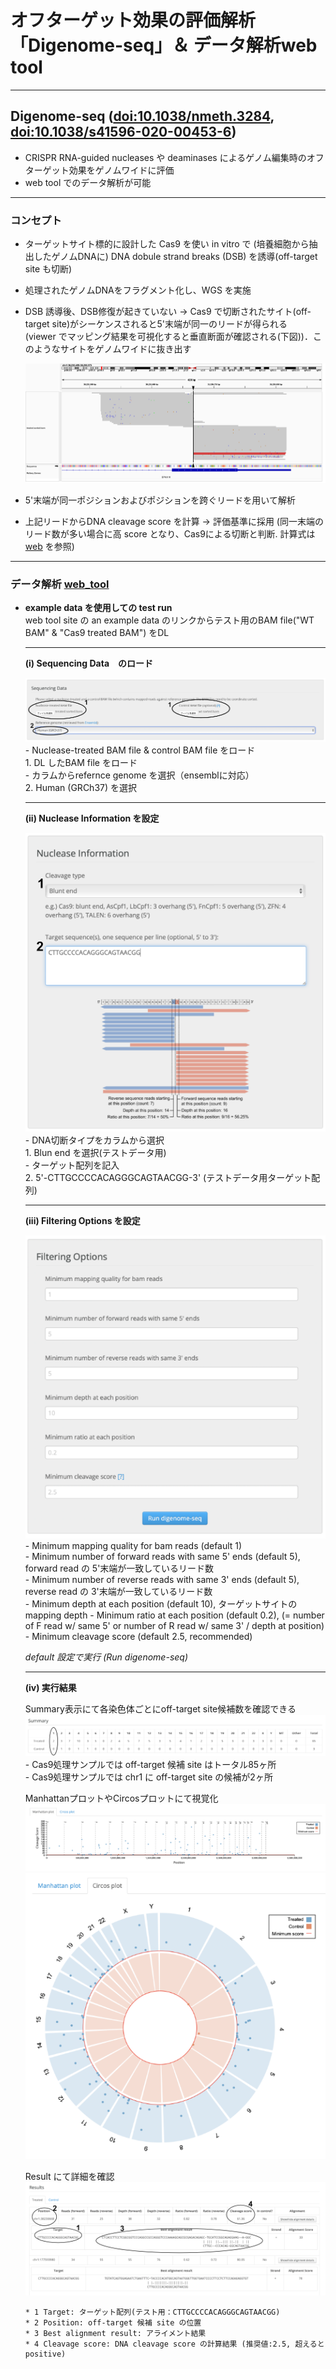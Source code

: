 # オフターゲット効果の評価解析「Digenome-seq」＆ データ解析web tool  
***  
## Digenome-seq ([doi:10.1038/nmeth.3284], [doi:10.1038/s41596-020-00453-6])
[doi:10.1038/nmeth.3284]:https://doi.org/10.1038/nmeth.3284
[doi:10.1038/s41596-020-00453-6]:https://doi.org/10.1038/s41596-020-00453-6  
  - CRISPR RNA-guided nucleases や deaminases によるゲノム編集時のオフターゲット効果をゲノムワイドに評価  
  - web tool でのデータ解析が可能
***
  ### コンセプト  
  * ターゲットサイト標的に設計した Cas9 を使い in vitro で (培養細胞から抽出したゲノムDNAに) DNA dobule strand breaks (DSB) を誘導(off-target site も切断)  
  * 処理されたゲノムDNAをフラグメント化し、WGS を実施  
  * DSB 誘導後、DSB修復が起きていない -> Cas9 で切断されたサイト(off-target site)がシーケンスされると5'末端が同一のリードが得られる　(viewer でマッピング結果を可視化すると垂直断面が確認される(下図))．このようなサイトをゲノムワイドに抜き出す  
  
    ![](2022-09-06-20-30-55.png)
  * 5'末端が同一ポジションおよびポジションを跨ぐリードを用いて解析  
  * 上記リードからDNA cleavage score を計算 -> 評価基準に採用 (同一末端のリード数が多い場合に高 score となり、Cas9による切断と判断. 計算式は [web](http://www.rgenome.net/digenome-js/help#example) を参照)  
***  
  ### データ解析 [web_tool]
  [web_tool]:http://www.rgenome.net/digenome-js/#!  
  * **example data を使用しての test run**  
    web tool site の an example data のリンクからテスト用のBAM file("WT BAM" & "Cas9 treated BAM") をDL  
    *** 
    **(i) Sequencing Data　のロード**  
      
      ![](2022-09-07-14-09-51.png)  
        - Nuclease-treated BAM file & control BAM file をロード  
        1. DL したBAM file をロード  
        - カラムからrefernce genome を選択（ensemblに対応）  
        2. Human (GRCh37) を選択  
          
    ***        
    **(ii) Nuclease Information を設定**  
      
    ![](2022-09-07-14-12-59.png)  
        - DNA切断タイプをカラムから選択  
        1. Blun end を選択(テストデータ用)  
        - ターゲット配列を記入  
        2. 5'-CTTGCCCCACAGGGCAGTAACGG-3' (テストデータ用ターゲット配列)  

    ***      
    **(iii) Filtering Options を設定**  
      
    ![](2022-09-07-14-13-57.png)  
        - Minimum mapping quality for bam reads (default 1)  
        - Minimum number of forward reads with same 5' ends (default 5), forward read の 5'末端が一致しているリード数  
        - Minimum number of reverse reads with same 3' ends (default 5), reverse read の 3'末端が一致しているリード数  
        - Minimum depth at each position (default 10), ターゲットサイトのmapping depth 
        - Minimum ratio at each position (default 0.2), (= number of F read w/ same 5' or number of R read w/ same 3' / depth at position) 
        - Minimum cleavage score (default 2.5, recommended)  
          
      *default 設定で実行 (Run digenome-seq)*  
          
    ***        
    **(iv) 実行結果**  
      
      Summary表示にて各染色体ごとにoff-target site候補数を確認できる  
    ![](2022-09-06-20-31-21.png)  
        - Cas9処理サンプルでは off-target 候補 site はトータル85ヶ所  
        - Cas9処理サンプルでは chr1 に off-target site の候補が2ヶ所  
            
      ManhattanプロットやCircosプロットにて視覚化  
    ![](2022-09-06-20-31-44.png) ![](2022-09-06-20-31-58.png)  
      
      Result にて詳細を確認  
    ![](2022-09-06-20-32-17.png)  
  
        * 1 Target: ターゲット配列(テスト用：CTTGCCCCACAGGGCAGTAACGG)  
        * 2 Position: off-target 候補 site の位置  
        * 3 Best alignment result: アライメント結果  
        * 4 Cleavage score: DNA cleavage score の計算結果 (推奨値:2.5, 超えるとpositive)  
  
  